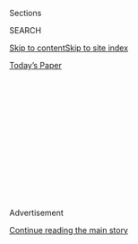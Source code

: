 <div id="app">

<div>

<div>

<div>

<div class="NYTAppHideMasthead css-1q2w90k e1suatyy0">

<div class="section css-ui9rw0 e1suatyy2">

<div class="css-eph4ug er09x8g0">

<div class="css-6n7j50">

</div>

<span class="css-1dv1kvn">Sections</span>

<div class="css-10488qs">

<span class="css-1dv1kvn">SEARCH</span>

</div>

[Skip to content](#site-content)[Skip to site
index](#site-index)

</div>

<div class="css-10698na e1huz5gh0">

</div>

</div>

<div id="masthead-bar-one" class="section hasLinks css-15hmgas e1csuq9d3">

<div class="css-uqyvli e1csuq9d0">

</div>

<div class="css-1uqjmks e1csuq9d1">

</div>

<div class="css-9e9ivx">

[](https://myaccount.nytimes3xbfgragh.onion/auth/login?response_type=cookie&client_id=vi)

</div>

<div class="css-1bvtpon e1csuq9d2">

[Today’s
Paper](https://www.nytimes3xbfgragh.onion/section/todayspaper)

</div>

</div>

</div>

</div>

<div data-aria-hidden="false">

<div id="site-content" data-role="main">

<div>

<div class="css-1aor85t" style="opacity:0.000000001;z-index:-1;visibility:hidden">

<div class="css-1hqnpie">

<div class="css-epjblv">

<span class="css-17xtcya"><span>Archives</span></span><span class="css-x15j1o">|</span><span class="css-fwqvlz">Vince
Lombardi, Football Coach,
Dies</span>

</div>

<div class="css-k008qs">

<div class="css-1iwv8en">

<span class="css-18z7m18"></span>

<div>

</div>

</div>

<span class="css-1n6z4y">https://nyti.ms/1GZThtc</span>

<div class="css-1705lsu">

<div class="css-4xjgmj">

<div class="css-4skfbu" data-role="toolbar" data-aria-label="Social Media Share buttons, Save button, and Comments Panel with current comment count" data-testid="share-tools">

  - 
  - 
  - 
  - 
    
    <div class="css-6n7j50">
    
    </div>

  - 

</div>

</div>

</div>

</div>

</div>

</div>

<div class="css-13pd83m">

</div>

<div id="top-wrapper" class="css-1sy8kpn">

<div id="top-slug" class="css-l9onyx">

Advertisement

</div>

[Continue reading the main
story](#after-top)

<div class="ad top-wrapper" style="text-align:center;height:100%;display:block;min-height:250px">

<div id="top" class="place-ad" data-position="top" data-size-key="top">

</div>

</div>

<div id="after-top">

</div>

</div>

<div id="sponsor-wrapper" class="css-1hyfx7x">

<div id="sponsor-slug" class="css-19vbshk">

Supported by

</div>

[Continue reading the main
story](#after-sponsor)

<div id="sponsor" class="ad sponsor-wrapper" style="text-align:center;height:100%;display:block">

</div>

<div id="after-sponsor">

</div>

</div>

<div class="css-1vkm6nb ehdk2mb0">

# Vince Lombardi, Football Coach, Dies

</div>

<div class="css-xt80pu e12qa4dv0">

<div class="css-18e8msd">

<div class="css-vp77d3 epjyd6m0">

<div class="css-1baulvz">

By <span class="css-1baulvz last-byline" itemprop="name">William N.
Wallace</span>

</div>

</div>

  - Sept. 4,
    1970

  - 
    
    <div class="css-4xjgmj">
    
    <div class="css-d8bdto" data-role="toolbar" data-aria-label="Social Media Share buttons, Save button, and Comments Panel with current comment count" data-testid="share-tools">
    
      - 
      - 
      - 
      - 
        
        <div class="css-6n7j50">
        
        </div>
    
      - 
    
    </div>
    
    </div>

</div>

</div>

<div class="section meteredContent css-1r7ky0e" name="articleBody" itemprop="articleBody">

<div class="css-j3uhc5">

<div class="css-1ve50l5">

<div class="css-1si6tjw">

<div class="css-p5jc4e">

![<span class="css-cnj6d5 e1z0qqy90" itemprop="copyrightHolder"><span class="css-1ly73wi e1tej78p0">Credit...</span><span><span>The
New York Times
Archives</span></span></span>](https://s1.graylady3jvrrxbe.onion/timesmachine/pages/1/1970/09/04/355790322_360W.png?quality=75&auto=webp&disable=upscale)

</div>

<div class="css-1s1pakw">

<div class="css-udpjq9">

See the article in its original context from  
September 4, 1970, Page 1<span class="css-iry6ay"></span>[Buy
Reprints](https://store.nytimes3xbfgragh.onion/collections/new-york-times-page-reprints?utm_source=nytimes&utm_medium=article-page&utm_campaign=reprints)

</div>

<div class="css-1nq039c">

[View on
timesmachine](http://timesmachine.nytimes3xbfgragh.onion/timesmachine/1970/09/04/355790322.html)

</div>

<div class="css-1gus26i">

TimesMachine is an exclusive benefit for home delivery and digital
subscribers.

</div>

</div>

</div>

<div class="css-1mweozg">

<div class="css-14uxcda">

About the Archive

</div>

<div class="css-6hi8ev">

This is a digitized version of an article from The Times’s print
archive, before the start of online publication in 1996. To preserve
these articles as they originally appeared, The Times does not alter,
edit or update them.

</div>

<div class="css-6hi8ev">

Occasionally the digitization process introduces transcription errors or
other problems; we are continuing to work to improve these archived
versions.

</div>

</div>

</div>

</div>

<div class="css-1fanzo5 StoryBodyCompanionColumn">

<div class="css-53u6y8">

Vince Lombardi, the profes sional football coach who symbolized
toughness and dedi cation in sports, died of intesti nal cancer
yesterday in George town Hosiptal in Washington. His age was 57.

His wife of 30 years, Marie, and his son, Vincent, were at the bedside.

Lombardi, who guided the Green Bay Packers to the pre mier position in
the National Football League in the nineteen sixties was seeking to do
the same with the Washington Red skins in the nineteen‐seventies.

The Redskins had long been losers. But Vincent Thomas Lombardi had never
associated with losers in his 31 years as a football coach.

Last year, his first in Wash ington, the Redskins had their first
winning record in 14 sea sons.

“Winning isn't everything,” Lombardi once insisted. “It is the only
thing.”

</div>

</div>

<div class="css-1fanzo5 StoryBodyCompanionColumn">

<div class="css-53u6y8">

Under his direction the Green Bay Packers won six division titles and
five national Football League championships in nine seasons between 1959
and 1967. This was professional football's best winning record and Lom
bardi was acclaimed as the sport's best coach.

He retired from coaching after the 1967 season, when he was 53 years
old. But his wife and his close friends wondered how long he could stay
away from the sidelines. The answer: one year. Most pro football games
are played on Sunday afternoons and dur ing the season that Lombardi
confined himself to the duties of the Packers’ general mana ger he said,
“I miss the fire on Sunday.” Edward Bennett Wil lianms, president of the
Red skins, early in 1969 offered Lombardi a position as coach, general
manager and owner of 5 per cent of the team's stock, and the offer was
quickly ac cepted.

“Everyone wants to own something sometime. Isn't that right?” asked
Lombardi in ex plaining why he resigned the Packer post with five years
re maining on his contract.

Lombardi was a symbol of authority.

“When he says ‘Sit down,’ don't even bother to look for chair,” one of
the Packer play ers explained.

“He's fair. He treats us all the same—like dogs,” said Hen ry Jordan,
another Packer.

“He coaches through fear,” said Bill Curry, a sensitive player Lombardi
let go.

</div>

</div>

<div class="css-1fanzo5 StoryBodyCompanionColumn">

<div class="css-53u6y8">

Most of his athletes accepted his demanding ways and biting criticisms.
His primary target was a player named Marvin Fleming, who said in
reflection, “I didn't mind. When I came to him I didn't have anything.
He taught me how to be winner.”

Another Packer, Jerry Kra mer, said, “His whippings, his cussings and
his driving all fade; his good qualities en dure.”

**‘It's for Them’**

Lombardi admitted that his scoldings sometimes were merely for effect.
During his last season at Green Bay, when he was goading an aging team
to another championship, he said, “I have to go on that field every day
and whip peo ple. It's for them, not just me. I'm getting to be an
animal.”

Lombardi was always a hard man when it came to football. In college, at
Fordham where he graduated with honors in 1937, he played guard on a
famous line called the Seven Blocks of Granite. He was the smallest of
the group at 5 feet 8 inches and 175 pounds. “But he hit like 250,” a
teammate said.

The son of an immigrant Ital ian butcher, Lombardi was born June 11,
1913, and grew up in the Sheepshead Bay sec tion of Brooklyn. He went to
Cathedral High School and St. Francis Preparatory School be fore
Fordham. He had ambi tions to study for the Roman Catholic priesthood
for a while, but after graduation he went to law school for a year.

He supported himself by play ing for a minor league football team, the
Brooklyn Eagles, and serving as an insurance investi gator. But a
coaching career was calling and in 1939 he joined the faculty at St. Ce
celia High School in Englewood, N. J. For an annual salary or $1,700 he
was an assistant foot ball coach and a teacher of physics, chemistry,
algebra and Latin.

**36 Victories in Row**

Lombardi stayed at St. Ceci lia for seven years. He soon was head coach
of the foot ball, basketball and baseball squads. His football teams won
six state championships and had a string of 36 victories in a row.

</div>

</div>

<div class="css-1fanzo5 StoryBodyCompanionColumn">

<div class="css-53u6y8">

He returned to Fordham to coach the freshmen in 1947 and served as an
assistant in 1948. When Ed Danowski was reappointed head coach for the
1949 season, Lombardi left and joined Col. Earl Blaik's staff at the
United States Military Academy.

Life at West Point suited Lombardi and he was strongly influenced by
Colonel Blaik, who had his own hero, Gen. Douglas MacArthur. Lombardi,
too, became a disciple of Gen eral MacArthur and in ensuing years he
attempted to inspire his teams by quoting one or the other of the
military men with sayings such as, “If you can walk, you can run.”

Pro football beckoned in 1954 when the New York Giants put together a
new coaching staff under Jim Lee Howell, who del egated the offense to
Lom bardi.

“Vince didn't understand our game,” said Frank Gifford, one of his
stars. “At first we play ers were showing him. But by the end of the
season he was showing us.”

**Green Bay's Offer**

Lombardi's opportunity to be a head coach did not come until 1959, when
he was 46, which is considered old in that line of work. The Green Bay
Pack ers, a community‐owned team in a city of only 70,000, were losers
and troubled financially.

The directors offered Lom bardi the job as coach and general manager. He
insisted upon full authority and they gave it to him. The prior coach,
Ray McLean, had a team that won only one game in 12. With a nucleus of
the same play ers, Lombardi's first Packer team won seven of 12 games
and tied for third place in the western division of the N.F.L.

The next season they were first but lost the league cham pionship to the
Phila delphia Eagles. Then the parade began, with league titles in 1961,
1962, 1965, 1966 and 1967, plus Super Bowl victories over the American
League champion in 1967 and 1968.

</div>

</div>

<div class="css-1fanzo5 StoryBodyCompanionColumn">

<div class="css-53u6y8">

During his span of nine sea sons as head coach, Lombardi saw his teams
win 141 games, lose 39 and tie four. He in sisted that the Packers never
lost. Time merely ran out on them.

**Avenue Named for Him**

Green Bay, the smallest city in the league, became national ly known,
and the citizens adulated Lombardi. They named the street outside the
stadium Lombardi Avenue.

One year when the Los An geles Rams were striving to woo him away, the
directors gave Lombardi 320 acres of apple orchards in nearby Door Coun
ty.

Under the rules of their in corporation, the Packers could not pay their
1,700 stockhold ers any dividends. The money piled up and Lombardi spent
it in enlarging the stadium and building a magnificent field house.
After the winning of the first championship, he bought the players wives
mink stoles.

To keep a touted rookie from Texas, Donny Anderson, from signing with
the rival American League, Lombardi agreed to pay the young man the high
est bonus in pro football's his tory, $600,000.

Lombardi, who had a keen appreciation for money, relat ed winning to
business success in pro football. “The teams that win the most make the
most money,” he said.

Although the Packers had an nual profits as high as $800‐ 000, Lombardi
insisted upon keeping players’ salaries “in line.” Jim Ringo, a center
who once played a game for Lombardi with 14 painful boils, held out for
more money one season. He was traded the next.

</div>

</div>

<div class="css-1fanzo5 StoryBodyCompanionColumn">

<div class="css-53u6y8">

The Packer fullback star, Jim, Taylor, exercised the option clause in
his contract and be came a free agent so he could sign for more money
with an other team. The other running star, Paul Hornung, retired the
same year. “We'll miss Hornung,” Lombardi said. “The other fellow we'll
re place.”

Hornung, like Gifford, was a favorite of the coach. Lom bardi was deeply
hurt when Hornung was suspended for the 1963 season for gambling in
violation of his contract, but Lombardi quickly forgave him.

The Catholic and military in fluences upon Lombardi were strong. After
the assassination of Senator Robert F. Kennedy, whom he knew, Lombardi
said, “What's the matter with the world? There has been complete
breakdown of mental discipline.”

In speaking before an au dience of businessmen, Lom bardi said, “There
is an abuse of freedom in our ciety—freedom without respon sibility.”

He deplored the long hair, the sideburns and mustaches’ of youth. He
told a Redskin rookie, Trenton Jackson, “You could run faster if you
didn't have that thing on your lip.” Jackson shaved off the mus tache at
lunchtime.

**No Mystery, He Said**

Lombardi maintained there was no mystery to the Packer success. “Coaches
who can out line plays on a blackboard are a dime a dozen,” he once
said. “The ones who win get inside their players and moti vate them.”

Perhaps there was no mys tery. But the Packers had a los ing record the
first season aft er he retired as coach.

</div>

</div>

<div class="css-1fanzo5 StoryBodyCompanionColumn">

<div class="css-53u6y8">

Lombardi believed in attack ing strength. “Hit them at their strongest
point,” he said. Be fore their first regular season game in his first
year at Green Bay, Lombardi told the Pack ers in the locker room, “Go
through that door and bring back victory.”

Bill Forester, a tackle, said, “I jumped up and hit my arm on my locker.
It was the worst injury I had all year.”

Lombardi loved to laugh, and his friends delighted in his company. But
he put off strangers, and the public re garded him with both awe and
fear.

Rene Carpenter, the form er wife of the astronaut Scott Carpenter,
described a recep tion held for Lombardi when he first came to
Washington. “All of a sudden my skirt was too short and my back too
bare,” she said. “We were re duced to feeling like children.”

**Underwent Surgery Twice**

Although the seriousness of Lombardi's condition had been known to close
friends, no pub lic announcement on his condi tion was made until Wednes
day when Mrs. Lombardi au thorized a statement describ ing him as
suffering from “an extraordinarily virulent form of cancer.”

He underwent two opera tions. After the first, on June 27, he appeared
to be recover ing and was released on July 14. However, his condition de
teriorated and he had to be operated on a second time, on July 27.

In addition to his wife, the former Marie Planitz, and son, the coach
leaves a daughter, Mrs. Susan Bickham of Green Bay, Wis.; his parents,
Mr. and Mrs. Harry Lombardi of Brook lyn; two brothers, Joseph of
Englewood, N. J., and Harold, of San Rafael, Calif, a sister, Mrs.
Claire Brandshagen of Hazlett, N. J., and six grand children.

</div>

</div>

<div class="css-1fanzo5 StoryBodyCompanionColumn">

<div class="css-53u6y8">

The body will lie at Joseph Gawler's Sons Funeral Home, Wisconsin Avenue
and Harri son Street, N.W. in Washing ton, on Friday after 2 P.M. and on
Saturday and Sunday, from 10 A.M. to 10 P.M. at The Abbey, 888 Lexington
Avenue, at 66th Street in New York.

A mass will be celebrated at St. Patrick's Cathedral on Monday at 11
A.M. by Terence Cardinal Cooke, Archbishop of the Diocese of New York,
de scribed by a Redskins spokes man as “a great admirer and old friend.”

Burial will be that afternoon at Mount Olivet Cemetery Mid dletown
Township near Red Bank, N. J.

Arthur Daley pays tribute to Vince Lombardi in Sports of The Times on
Page 32.

</div>

</div>

</div>

<div>

</div>

<div>

</div>

<div>

</div>

<div>

<div id="bottom-wrapper" class="css-1ede5it">

<div id="bottom-slug" class="css-l9onyx">

Advertisement

</div>

[Continue reading the main
story](#after-bottom)

<div id="bottom" class="ad bottom-wrapper" style="text-align:center;height:100%;display:block;min-height:90px">

</div>

<div id="after-bottom">

</div>

</div>

</div>

</div>

</div>

## Site Index

<div>

</div>

## Site Information Navigation

  - [© <span>2020</span> <span>The New York Times
    Company</span>](https://help.nytimes3xbfgragh.onion/hc/en-us/articles/115014792127-Copyright-notice)

<!-- end list -->

  - [NYTCo](https://www.nytco.com/)
  - [Contact
    Us](https://help.nytimes3xbfgragh.onion/hc/en-us/articles/115015385887-Contact-Us)
  - [Work with us](https://www.nytco.com/careers/)
  - [Advertise](https://nytmediakit.com/)
  - [T Brand Studio](http://www.tbrandstudio.com/)
  - [Your Ad
    Choices](https://www.nytimes3xbfgragh.onion/privacy/cookie-policy#how-do-i-manage-trackers)
  - [Privacy](https://www.nytimes3xbfgragh.onion/privacy)
  - [Terms of
    Service](https://help.nytimes3xbfgragh.onion/hc/en-us/articles/115014893428-Terms-of-service)
  - [Terms of
    Sale](https://help.nytimes3xbfgragh.onion/hc/en-us/articles/115014893968-Terms-of-sale)
  - [Site
    Map](https://spiderbites.nytimes3xbfgragh.onion)
  - [Help](https://help.nytimes3xbfgragh.onion/hc/en-us)
  - [Subscriptions](https://www.nytimes3xbfgragh.onion/subscription?campaignId=37WXW)

</div>

</div>

</div>

</div>
